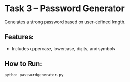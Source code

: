 # Task 3 – Password Generator

Generates a strong password based on user-defined length.

## Features:
- Includes uppercase, lowercase, digits, and symbols

## How to Run:
```bash
python passwordgenerator.py
